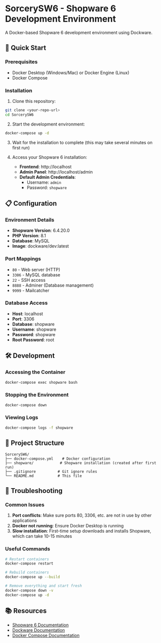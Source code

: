 # SorcerySW6 - Shopware 6 Development Environment

A Docker-based Shopware 6 development environment using Dockware.

## 🚀 Quick Start

### Prerequisites
- Docker Desktop (Windows/Mac) or Docker Engine (Linux)
- Docker Compose

### Installation

1. Clone this repository:
```bash
git clone <your-repo-url>
cd SorcerySW6
```

2. Start the development environment:
```bash
docker-compose up -d
```

3. Wait for the installation to complete (this may take several minutes on first run)

4. Access your Shopware 6 installation:
   - **Frontend**: http://localhost
   - **Admin Panel**: http://localhost/admin
   - **Default Admin Credentials**: 
     - Username: `admin`
     - Password: `shopware`

## 📋 Configuration

### Environment Details
- **Shopware Version**: 6.4.20.0
- **PHP Version**: 8.1
- **Database**: MySQL
- **Image**: dockware/dev:latest

### Port Mappings
- `80` - Web server (HTTP)
- `3306` - MySQL database
- `22` - SSH access
- `8888` - Adminer (Database management)
- `9999` - Mailcatcher

### Database Access
- **Host**: localhost
- **Port**: 3306
- **Database**: shopware
- **Username**: shopware
- **Password**: shopware
- **Root Password**: root

## 🛠️ Development

### Accessing the Container
```bash
docker-compose exec shopware bash
```

### Stopping the Environment
```bash
docker-compose down
```

### Viewing Logs
```bash
docker-compose logs -f shopware
```

## 📁 Project Structure

```
SorcerySW6/
├── docker-compose.yml    # Docker configuration
├── shopware/            # Shopware installation (created after first run)
├── .gitignore          # Git ignore rules
└── README.md           # This file
```

## 🔧 Troubleshooting

### Common Issues
1. **Port conflicts**: Make sure ports 80, 3306, etc. are not in use by other applications
2. **Docker not running**: Ensure Docker Desktop is running
3. **Slow installation**: First-time setup downloads and installs Shopware, which can take 10-15 minutes

### Useful Commands
```bash
# Restart containers
docker-compose restart

# Rebuild containers
docker-compose up --build

# Remove everything and start fresh
docker-compose down -v
docker-compose up -d
```

## 📚 Resources

- [Shopware 6 Documentation](https://docs.shopware.com/)
- [Dockware Documentation](https://dockware.io/)
- [Docker Compose Documentation](https://docs.docker.com/compose/)
